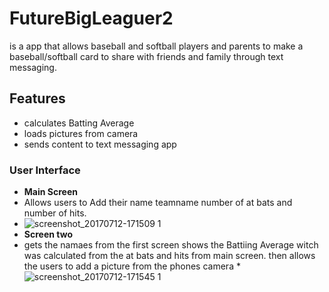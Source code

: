 # FutureBigLeaguer2
is a app that allows baseball and softball players and parents to make a baseball/softball card to share with friends and family through text messaging.
## Features
* calculates Batting Average 
* loads pictures from camera
* sends content to text messaging app
### User Interface
* **Main Screen**
* Allows users to Add their name teamname number of at bats and number of hits.
* ![screenshot_20170712-171509 1](https://user-images.githubusercontent.com/22920539/28277566-5f107c5a-6ae8-11e7-9982-bfb313c360de.png)
* **Screen two**
* gets the namaes from the first screen shows the Battiing Average witch was calculated from the at bats and hits from main screen. then allows the  users to add a picture from the phones camera
*![screenshot_20170712-171545 1](https://user-images.githubusercontent.com/22920539/28278071-d4d793c8-6ae9-11e7-9d49-db58ec633e13.png)
